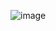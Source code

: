 ![image](https://user-images.githubusercontent.com/48549103/208279382-b7952f51-184a-4d3d-8712-6cdf8bcce8df.png)
